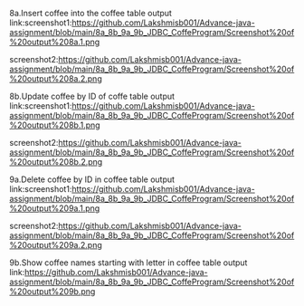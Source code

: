 8a.Insert coffee into the coffee table output link:screenshot1:https://github.com/Lakshmisb001/Advance-java-assignment/blob/main/8a_8b_9a_9b_JDBC_CoffeProgram/Screenshot%20of%20output%208a.1.png

screenshot2:https://github.com/Lakshmisb001/Advance-java-assignment/blob/main/8a_8b_9a_9b_JDBC_CoffeProgram/Screenshot%20of%20output%208a.2.png

8b.Update coffee by ID of coffe table output link:screenshot1:https://github.com/Lakshmisb001/Advance-java-assignment/blob/main/8a_8b_9a_9b_JDBC_CoffeProgram/Screenshot%20of%20output%208b.1.png

screenshot2:https://github.com/Lakshmisb001/Advance-java-assignment/blob/main/8a_8b_9a_9b_JDBC_CoffeProgram/Screenshot%20of%20output%208b.2.png

9a.Delete coffee by ID in coffee table output link:screenshot1:https://github.com/Lakshmisb001/Advance-java-assignment/blob/main/8a_8b_9a_9b_JDBC_CoffeProgram/Screenshot%20of%20output%209a.1.png

screenshot2:https://github.com/Lakshmisb001/Advance-java-assignment/blob/main/8a_8b_9a_9b_JDBC_CoffeProgram/Screenshot%20of%20output%209a.2.png

9b.Show coffee names starting with letter in coffee table output link:https://github.com/Lakshmisb001/Advance-java-assignment/blob/main/8a_8b_9a_9b_JDBC_CoffeProgram/Screenshot%20of%20output%209b.png


